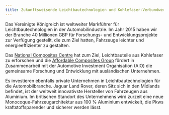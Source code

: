 ```yaml
---
title: Zukunftsweisende Leichtbautechnologien und Kohlefaser-Verbundwerkstoffe
---
```


Das Vereinigte Königreich ist weltweiter Markführer für Leichtbautechnologien in der Automobilindustrie. Im Jahr 2015 haben wir der Branche 40 Millionen GBP für Forschungs- und Entwicklungsprojekte zur Verfügung gestellt, die zum Ziel hatten, Fahrzeuge leichter und energieeffizienter zu gestalten.

Das [National Composites Centre](http://nccuk.com/) hat zum Ziel, Leichtbauteile aus Kohlefaser zu erforschen und die [Affordable Composites Group](http://www.nccuk.com/ncc-news/affordable-composites-group-help-uk-exploit-booming-global-market-low-cost-high-volume) fördert in Zusammenarbeit mit der Automotive Investment Organisation (AIO) die gemeinsame Forschung und Entwicklung mit ausländischen Unternehmen.

Es investieren ebenfalls private Unternehmen in Leichtbautechnologien für die Automobilbranche. Jaguar Land Rover, deren Sitz sich in den Midlands befindet, ist der weltweit innovativste Hersteller von Fahrzeugen aus Aluminium. Im britischen Standort des Unternehmens wird zurzeit eine neue Monocoque-Fahrzeugarchitektur aus 100 % Aluminium entwickelt, die Pkws kraftstoffsparender und sicherer werden lässt.
